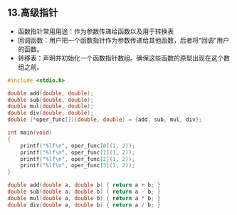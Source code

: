 ## 13.高级指针
- 函数指针常用用途：作为参数传递给函数以及用于转换表
- 回调函数：用户把一个函数指针作为参数传递给其他函数，后者将“回调”用户的函数。
- 转移表：声明并初始化一个函数指针数组。确保这些函数的原型出现在这个数组之前。
```c
#include <stdio.h>

double add(double, double);
double sub(double, double);
double mul(double, double);
double div(double, double);
double (*oper_func[])(double, double) = {add, sub, mul, div};

int main(void)
{
    printf("%lf\n", oper_func[0](1, 2));
    printf("%lf\n", oper_func[1](1, 2));
    printf("%lf\n", oper_func[2](1, 2));
    printf("%lf\n", oper_func[3](1, 2));
}

double add(double a, double b) { return a + b; }
double sub(double a, double b) { return a - b; }
double mul(double a, double b) { return a * b; }
double div(double a, double b) { return a / b; }
```